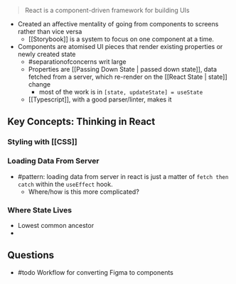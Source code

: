 > React is a component-driven framework for building UIs

+ Created an affective mentality of going from components to screens rather than vice versa
	+ [[Storybook]] is a system to focus on one component at a time.
+ Components are atomised UI pieces that render existing properties or newly created state
	+ #separationofconcerns writ large
	+ Properties are [[Passing Down State | passed down state]], data fetched from a server, which re-render on the [[React State | state]] change
		+ most of the work is in `[state, updateState] = useState`
	+ [[Typescript]], with a good parser/linter, makes it 


## Key Concepts: Thinking in React

### Styling with [[CSS]]

### Loading Data From Server
+ #pattern: loading data from server in react is just a matter of `fetch then catch` within the `useEffect` hook. 
	+ Where/how is this more complicated?

### Where State Lives
+ Lowest common ancestor
+ 

## Questions
+ #todo Workflow for converting Figma to components

